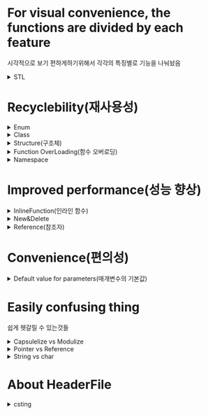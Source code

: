 # For visual convenience, the functions are divided by each feature
시각적으로 보기 편하게하기위해서 각각의 특징별로 기능을 나눠놨음

<details>
<summary>STL</summary>

<details>
<summary>Template</summary>

```cpp
double d = max<double>(5.5,2); //all var type is double

int i = max<int,char,char>('a','b');

template<typename T>
void f(T x, T y)
{
    cout<<"Template"<<endl;
}
```
</details>

<details>
<summary>Sort</summary>

```cpp

#include <string>
#include <vector>
#include <algorithm>

using namespace std;

int solution(vector<int> array) {
    int answer = 0;
    sort(array.begin(), array.end());
    int avg = array.size() / 2;
    answer = array[avg];
    return answer;
}

```
-----------------------------------------------------
</details>


</details>

# Recyclebility(재사용성)

<details>
<summary>Enum</summary>

### Use to define constants as a group
상수들을 하나의 그룹으로 묶어서 정의하는 데 사용

```cpp
enum class ECharacterState
{
    Idle,
    Walking
};

public:
    Character() : CurrentState(ECharacterState::Idle) {}
    void UpdateState(ECharacterState NewState)
    {
        CurrentState = NewState;
        switch (CurrentState)
        {
            case ECharacterState::Idle:
                break;
            case ECharacterState::Walking:
                break;
        }
    }
    ECharacterState GetState() const
    {
        return CurrentState;
    }
};
int main()
{
    Character myCharacter;
    myCharacter.UpdateState(ECharacterState::Running);  // 상태를 Running으로 변경
    ECharacterState currentState = myCharacter.GetState(); // 현재 상태를 가져옴
    return 0;
}
```

-------------------------------------------------

</details>


<details>
<summary>Class</summary>

### User-defined data types defined by combining data with the functions (methods) that process it
데이터와 해당 데이터를 처리하는 함수(메서드)를 함께 묶어서 정의한 사용자 정의 데이터 형식

```cpp
class Point
{
private:
    int x, y;
public:
    Point(int x = 0, int y = 0) : x(x), y(y) {}
    void SetPoint(int newX, int newY) {
        x = newX;
        y = newY;
    }
};
int main()
{
    Point point;    
    point.Print();

    point.SetPoint(5, 3); 
    point.Print();
    return 0;
}
```

-------------------------------------------------
</details>
<details>
<summary>Structure(구조체)</summary>

### Manage variables in different data formats in a single unit
다른 데이터 형식의 변수들을 하나의 단위로 묶어서 관리

```cpp
struct CharacterStats
{
    int Health;
    int Mana;
    int Armor;
    float Speed;
    CharacterStats(int health, int mana, int armor, float speed)
        : Health(health), Mana(mana), Armor(armor), Speed(speed) {}
};
void printStats(const CharacterStats& stats)
{
    std::cout << "Health: " << stats.Health << std::endl;
    std::cout << "Mana: " << stats.Mana << std::endl;
    std::cout << "Armor: " << stats.Armor << std::endl;
    std::cout << "Speed: " << stats.Speed << " units/sec" << std::endl;
}
int main()
{
    CharacterStats myCharacter(100, 50, 25, 4.5f);
    printStats(myCharacter);
    return 0;
}

```

-------------------------------------------------

</details>

<details>
<summary>Function OverLoading(함수 오버로딩)</summary>
  
### Unless fuction name is same If declaration form of parameters is different it is declaration of other function. Cause factor which thorough function called we can divide fuction
함수 호출 시 전달되는 인자를통해서 호출하고자 하는 함수의 구분이 가능하기 때문에 함수명이 같더라도 매개변수의 선언형태(인자의 개수 차이, 자료형 차이등)가 다르면 다른 함수로 정의

```cpp
void applyDamage(int& health, int damage) {
    health -= damage;
    cout << "Health reduced by " << damage << " points." << endl;
}
// 오버로딩된 함수: 추가로 방어력을 고려
void applyDamage(int& health, int damage, int armor) {
    int effectiveDamage = damage - armor;
    if (effectiveDamage < 0) effectiveDamage = 0;
    health -= effectiveDamage;
    cout << "Health reduced by " << effectiveDamage << " points after armor." << endl;
}
// 오버로딩된 함수: 데미지의 유형에 따라 다르게 처리
void applyDamage(int& health, int damage, string damageType) {
    if (damageType == "Fire") {
        damage += 5; // 불 데미지는 추가 데미지 포인트가 있음
    }
    health -= damage;
    cout << "Health reduced by " << damage << " points due to " << damageType << " damage." << endl;
}
int main() {
    int myHealth = 100;
    applyDamage(myHealth, 10);  // 기본 데미지
    applyDamage(myHealth, 20, 5);  // 방어력 고려
    applyDamage(myHealth, 15, "Fire");  // 데미지 유형 고려
    return 0;
}

```

-------------------------------------------------

</details>

<details>
<summary>Namespace</summary>

### Organize name
이름을 그룹화함

```cpp
namespace Player
{
    class PlayerCharacter
    {
    public:
        void MoveForward(float Value);
        void MoveRight(float Value);
    };
}

namespace AI
{
    class EnemyCharacter
    {
    public:
        void Patrol();
        void Chase();
    };
}

void SetupGame()
{
    Player::PlayerCharacter player;
    AI::EnemyCharacter enemy;

    player.MoveForward(1.0f);
    player.MoveRight(1.0f);
    
    enemy.Patrol();
}
```

-------------------------------------------------

</details>

# Improved performance(성능 향상)

<details>
<summary>InlineFunction(인라인 함수)</summary>

### Minimize number of calling to increase running speed
호출을 최소화하여 프로그램의 실행 속도를 높이는 함수

```cpp
inline int Add(int x, int y) {
    return x + y;
}

int main() {
    int sum = Add(5, 3);
    reutnr 0;
}
```

-------------------------------------------------

</details> 

<details>
<summary>New&Delete</summary>

### Operator used to dynamically allocate and release memory
동적으로 메모리를 할당하고 해제하는 데 사용되는 연산자

-------------------------------------------------

</details> 

<details>
<summary>Reference(참조자)</summary>

### To provide nickname for a variable so that it can be referenced
변수의 다른 이름을 제공하여 해당 변수를 참조할 수 있게하는 것

-------------------------------------------------

</details> 

# Convenience(편의성)
<details>
<summary>Default value for parameters(매개변수의 기본값)</summary>
  
### To specify the value of a parameter in advance
매개변수의 값을 미리 지정하는 것

-------------------------------------------------

</details>




# Easily confusing thing
  
쉽게 헷갈릴 수 있는것들

<details>
<summary>Capsulelize vs Modulize</summary>

캡슐화 vs 모듈화

</details>

<details>
<summary>Pointer vs Reference</summary>
  
포인터 vs 참조자

<details>
<summary>Pointer(포인터)</summary>
최초 생성된 후에 다른 주소를 가르킬수 있다(새 메모리주소, 새액터, 새컴포넌트 등등)  
null값을 나타낼 수 있다.

예시  
*AcotrPtr contents에 접근할때  
ActorPtr address에 접근할때  
ActorPtr = &Actor address변경 할때  
*ActorPtr = Actor value를 변경할때  

Ex Code)
```cpp
float Damage = 0;
float* DamagePtr = &Damage;
*DamagePtr = 5.5;
UE_LOG(LogTemp, Display, TEXT("Damage: %f, DamagePtr: %f"),Damage, *DamagePtr);
 ```

-------------------------------------------------

</details>

<details>
<summary>Reference(참조)</summary>  
  
최초 생성해서 한번'만' 가르킬수 있다.  
null값을 나타낼 수 없다(안정성이 있다)  
예시  
ActorRef contents에 접근할때  
&ActorRef address에 접근할때  
ActorRef = Actor value를 변경할때  

Ex Code)
```
float Damage = 0;
float& DamageRef = Damage;
DamageRef = 12.5;
UE_LOG(LogTemp, Display, TEXT("RefDamage: %f, Damage: %f"), DamageRef, Damage);
 ```

-------------------------------------------------

</details>

</details>

<details>
<summary>String vs char</summary>

Char ('')  
Control simple Char data, Control memory usage and processing more precisely  
단순한 문자 데이터를 다룰 때, 메모리 사용과 처리 과정을 더 정밀하게 제어할 수 있습니다  

String ("")  
Control complicate string, Prevent normal problem like memory overflow  
복잡한 문자열 처리가 필요할 때,  메모리 오버플로우와 같은 일반적인 문제를 방지  

</details>

# About HeaderFile
<details>
<summary>csting</summary>  

append():Append other string at the end of string  
문자열의 끝에 다른 문자열을 추가  

replace(): Replace part to other string  
문자열의 일부를 다른 문자열로 대체  

find(): Find specific sting or first index of char in sting  
문자열 내에서 특정 문자열이나 문자의 첫 번째 인덱스를 찾음  

substr(): Inject specific part of string to make new string
문자열의 특정 부분을 추출하여 새 문자열을 생성  

size() Or length(): Return string length
문자열의 길이를 반환

</details>
